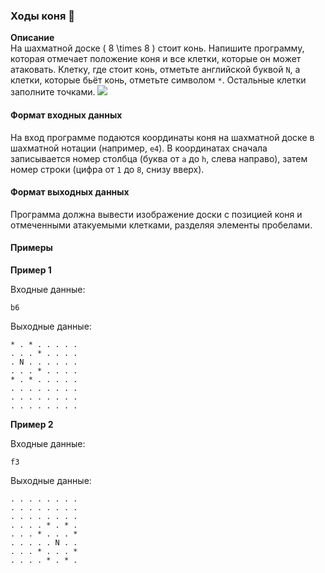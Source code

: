 ### Ходы коня 🐎

**Описание**  
На шахматной доске \( 8 \times 8 \) стоит конь. Напишите программу, которая отмечает положение коня и все клетки, которые он может атаковать. Клетку, где стоит конь, отметьте английской буквой `N`, а клетки, которые бьёт конь, отметьте символом `*`. Остальные клетки заполните точками.
![](https://ucarecdn.com/f5006ddf-2ffd-464d-b49c-9e7fabeadd55/)
#### Формат входных данных
На вход программе подаются координаты коня на шахматной доске в шахматной нотации (например, `e4`). В координатах сначала записывается номер столбца (буква от `a` до `h`, слева направо), затем номер строки (цифра от `1` до `8`, снизу вверх).

#### Формат выходных данных
Программа должна вывести изображение доски с позицией коня и отмеченными атакуемыми клетками, разделяя элементы пробелами.

#### Примеры

**Пример 1**

Входные данные:
```
b6
```

Выходные данные:
```
* . * . . . . .
. . . * . . . .
. N . . . . . .
. . . * . . . .
* . * . . . . .
. . . . . . . .
. . . . . . . .
. . . . . . . .
```

**Пример 2**

Входные данные:
```
f3
```

Выходные данные:
```
. . . . . . . .
. . . . . . . .
. . . . . . . .
. . . . * . * .
. . . * . . . *
. . . . . N . .
. . . * . . . *
. . . . * . * .
```